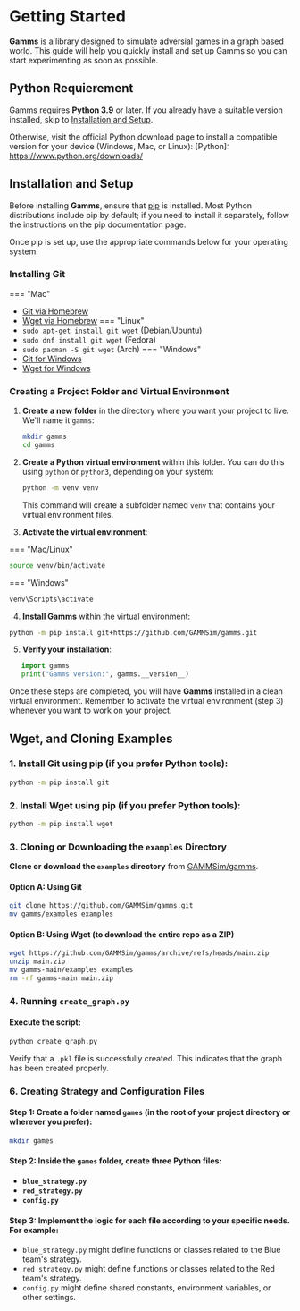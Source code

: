 # Getting Started
**Gamms** is a library designed to simulate adversial games in a graph based world. This guide will help you quickly install and set up Gamms so you can start experimenting as soon as possible.

## Python Requierement
Gamms requires **Python 3.9** or later. If you already have a suitable version installed, skip to [Installation and Setup](#installation-and-setup).

Otherwise, visit the official Python download page to install a compatible version for your device (Windows, Mac, or Linux): [Python]: https://www.python.org/downloads/

## Installation and Setup

Before installing **Gamms**, ensure that [pip](https://pypi.org/project/pip/) is installed. Most Python distributions include pip by default; if you need to install it separately, follow the instructions on the pip documentation page.

Once pip is set up, use the appropriate commands below for your operating system.

### Installing Git

=== "Mac"
   - [Git via Homebrew](https://brew.sh/)
   - [Wget via Homebrew](https://brew.sh/)
=== "Linux"
   - `sudo apt-get install git wget` (Debian/Ubuntu)
   - `sudo dnf install git wget` (Fedora)
   - `sudo pacman -S git wget` (Arch)
=== "Windows"
   - [Git for Windows](https://git-scm.com/download/win)
   - [Wget for Windows](https://eternallybored.org/misc/wget/)


### Creating a Project Folder and Virtual Environment

1. **Create a new folder** in the directory where you want your project to live. We'll name it `gamms`:
   ```sh
   mkdir gamms
   cd gamms
   ```
2. **Create a Python virtual environment** within this folder. You can do this using `python` or `python3`, depending on your system:
   ```sh
   python -m venv venv
   ```

   This command will create a subfolder named `venv` that contains your virtual environment files.

3. **Activate the virtual environment**:

=== "Mac/Linux"
   ```sh
   source venv/bin/activate
   ```
=== "Windows"
   ```cmd
   venv\Scripts\activate
   ```

4. **Install Gamms** within the virtual environment:
```sh
python -m pip install git+https://github.com/GAMMSim/gamms.git
```
5. **Verify your installation**:
```py
   import gamms
   print("Gamms version:", gamms.__version__)
```

Once these steps are completed, you will have **Gamms** installed in a clean virtual environment. Remember to activate the virtual environment (step 3) whenever you want to work on your project.


## Wget, and Cloning Examples

### 1. **Install Git using pip (if you prefer Python tools)**:
```sh
python -m pip install git
```

### 2. **Install Wget using pip (if you prefer Python tools)**:
```sh
python -m pip install wget
```

### 3. Cloning or Downloading the `examples` Directory

**Clone or download the `examples` directory** from [GAMMSim/gamms](https://github.com/GAMMSim/gamms/tree/main/examples).

#### Option A: Using Git

```sh
git clone https://github.com/GAMMSim/gamms.git
mv gamms/examples examples
```
#### Option B: Using Wget (to download the entire repo as a ZIP)
```sh
wget https://github.com/GAMMSim/gamms/archive/refs/heads/main.zip
unzip main.zip
mv gamms-main/examples examples
rm -rf gamms-main main.zip
```

### 4. Running `create_graph.py`

#### **Execute** the script:
```sh
python create_graph.py
```
Verify that a `.pkl` file is successfully created. This indicates that the graph has been created properly.

### 6. Creating Strategy and Configuration Files

#### Step 1: **Create a folder** named `games` (in the root of your project directory or wherever you prefer):
```sh
mkdir games
```
#### Step 2: **Inside the `games` folder**, create three Python files:
   - **`blue_strategy.py`**  
   - **`red_strategy.py`**  
   - **`config.py`**

#### Step 3: **Implement** the logic for each file according to your specific needs. For example:
   - `blue_strategy.py` might define functions or classes related to the Blue team's strategy.
   - `red_strategy.py` might define functions or classes related to the Red team's strategy.
   - `config.py` might define shared constants, environment variables, or other settings.


